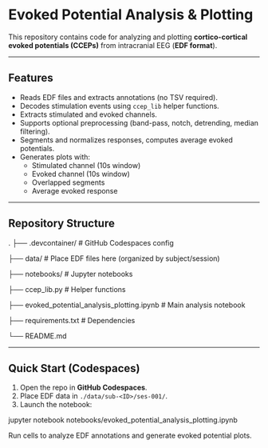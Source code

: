 # Evoked Potential Analysis & Plotting

This repository contains code for analyzing and plotting **cortico-cortical evoked potentials (CCEPs)** from intracranial EEG (**EDF format**).

---

## Features
- Reads EDF files and extracts annotations (no TSV required).
- Decodes stimulation events using `ccep_lib` helper functions.
- Extracts stimulated and evoked channels.
- Supports optional preprocessing (band-pass, notch, detrending, median filtering).
- Segments and normalizes responses, computes average evoked potentials.
- Generates plots with:
  - Stimulated channel (10s window)
  - Evoked channel (10s window)
  - Overlapped segments
  - Average evoked response

---

## Repository Structure
.
├── .devcontainer/ # GitHub Codespaces config

├── data/ # Place EDF files here (organized by subject/session)

├── notebooks/ # Jupyter notebooks

├── ccep_lib.py # Helper functions

├── evoked_potential_analysis_plotting.ipynb # Main analysis notebook

├── requirements.txt # Dependencies

└── README.md



---

## Quick Start (Codespaces)

1. Open the repo in **GitHub Codespaces**.
2. Place EDF data in `./data/sub-<ID>/ses-001/`.
3. Launch the notebook:

jupyter notebook notebooks/evoked_potential_analysis_plotting.ipynb

Run cells to analyze EDF annotations and generate evoked potential plots.

